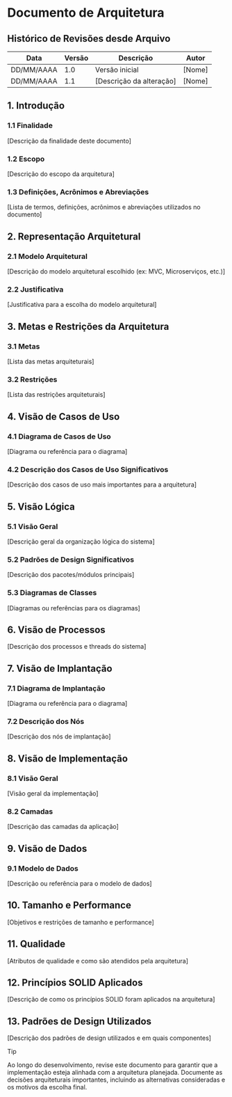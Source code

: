 # Documento de Arquitetura

## Histórico de Revisões desde Arquivo

| Data       | Versão | Descrição                | Autor  |
| ---------- | ------ | ------------------------ | ------ |
| DD/MM/AAAA | 1.0    | Versão inicial           | [Nome] |
| DD/MM/AAAA | 1.1    | [Descrição da alteração] | [Nome] |

## 1. Introdução

### 1.1 Finalidade

[Descrição da finalidade deste documento]

### 1.2 Escopo

[Descrição do escopo da arquitetura]

### 1.3 Definições, Acrônimos e Abreviações

[Lista de termos, definições, acrônimos e abreviações utilizados no documento]

## 2. Representação Arquitetural

### 2.1 Modelo Arquitetural

[Descrição do modelo arquitetural escolhido (ex: MVC, Microserviços, etc.)]

### 2.2 Justificativa

[Justificativa para a escolha do modelo arquitetural]

## 3. Metas e Restrições da Arquitetura

### 3.1 Metas

[Lista das metas arquiteturais]

### 3.2 Restrições

[Lista das restrições arquiteturais]

## 4. Visão de Casos de Uso

### 4.1 Diagrama de Casos de Uso

[Diagrama ou referência para o diagrama]

### 4.2 Descrição dos Casos de Uso Significativos

[Descrição dos casos de uso mais importantes para a arquitetura]

## 5. Visão Lógica

### 5.1 Visão Geral

[Descrição geral da organização lógica do sistema]

### 5.2 Padrões de Design Significativos

[Descrição dos pacotes/módulos principais]

### 5.3 Diagramas de Classes

[Diagramas ou referências para os diagramas]

## 6. Visão de Processos

[Descrição dos processos e threads do sistema]

## 7. Visão de Implantação

### 7.1 Diagrama de Implantação

[Diagrama ou referência para o diagrama]

### 7.2 Descrição dos Nós

[Descrição dos nós de implantação]

## 8. Visão de Implementação

### 8.1 Visão Geral

[Visão geral da implementação]

### 8.2 Camadas

[Descrição das camadas da aplicação]

## 9. Visão de Dados

### 9.1 Modelo de Dados

[Descrição ou referência para o modelo de dados]

## 10. Tamanho e Performance

[Objetivos e restrições de tamanho e performance]

## 11. Qualidade

[Atributos de qualidade e como são atendidos pela arquitetura]

## 12. Princípios SOLID Aplicados

[Descrição de como os princípios SOLID foram aplicados na arquitetura]

## 13. Padrões de Design Utilizados

[Descrição dos padrões de design utilizados e em quais componentes]

>[!TIP]
>Ao longo do desenvolvimento, revise este documento para garantir que a implementação esteja alinhada com a arquitetura planejada. Documente as decisões arquiteturais importantes, incluindo as alternativas consideradas e os motivos da escolha final.
